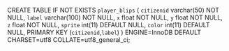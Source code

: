 CREATE TABLE IF NOT EXISTS `player_blips` (
  `citizenid` varchar(50) NOT NULL,
  `label` varchar(100) NOT NULL,
  `x` float NOT NULL,
  `y` float NOT NULL,
  `z` float NOT NULL,
  `sprite` int(11) DEFAULT NULL,
  `color` int(11) DEFAULT NULL,
  PRIMARY KEY (`citizenid`,`label`)
) ENGINE=InnoDB DEFAULT CHARSET=utf8 COLLATE=utf8_general_ci;